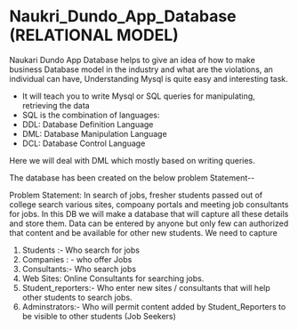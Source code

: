 # Naukri_Dundo_App_Database (RELATIONAL MODEL)
Naukari Dundo App Database helps to give an idea of how to make business Database model in the industry and what are the violations, an individual can have,
Understanding Mysql is quite easy and interesting task.

- It will teach you to write Mysql or SQL queries for manipulating, retrieving the data
- SQL is the combination of languages:
- DDL: Database Definition Language
- DML: Database Manipulation Language
- DCL: Database Control Language

Here we will deal with DML which mostly based on writing queries.

The database has been created on the below problem Statement--

Problem Statement: 
In search of jobs, fresher students passed out of college search various sites, compoany portals and meeting job consultants for jobs. In this DB we will make a database that will capture all these details and store them. Data can be entered by anyone but only few can authorized that content and be available for other new students. We need to capture
1. Students :- Who search for jobs
2. Companies : - who offer Jobs
3. Consultants:- Who search jobs
4. Web Sites: Online Consultants for searching jobs.
5. Student_reporters:- Who enter new sites / consultants that will help other students to search jobs.
6. Adminstrators:- Who will permit content added by Student_Reporters to be visible to other students (Job Seekers)
